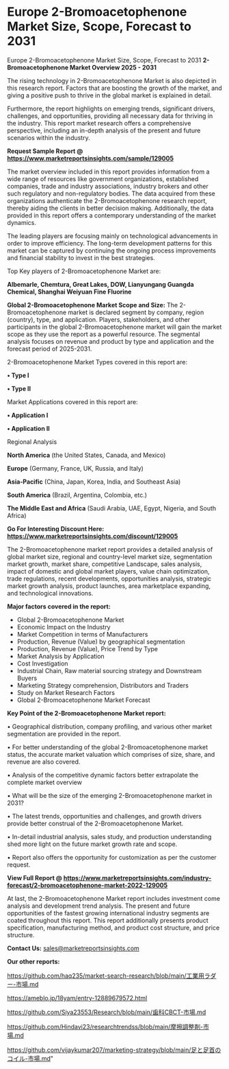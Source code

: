 # Europe 2-Bromoacetophenone Market Size, Scope, Forecast to 2031
 Europe 2-Bromoacetophenone Market Size, Scope, Forecast to 2031
<Strong> 2-Bromoacetophenone Market Overview 2025 - 2031</strong>

The rising technology in 2-Bromoacetophenone Market is also depicted in this research report. Factors that are boosting the growth of the market, and giving a positive push to thrive in the global market is explained in detail.

Furthermore, the report highlights on emerging trends, significant drivers, challenges, and opportunities, providing all necessary data for thriving in the industry. This report market research offers a comprehensive perspective, including an in-depth analysis of the present and future scenarios within the industry.

<strong>Request Sample Report @ <a href=https://www.marketreportsinsights.com/sample/129005>https://www.marketreportsinsights.com/sample/129005</a></strong>

The market overview included in this report provides information from a wide range of resources like government organizations, established companies, trade and industry associations, industry brokers and other such regulatory and non-regulatory bodies. The data acquired from these organizations authenticate the 2-Bromoacetophenone research report, thereby aiding the clients in better decision making. Additionally, the data provided in this report offers a contemporary understanding of the market dynamics.

The leading players are focusing mainly on technological advancements in order to improve efficiency. The long-term development patterns for this market can be captured by continuing the ongoing process improvements and financial stability to invest in the best strategies.

Top Key players of 2-Bromoacetophenone Market are:

<strong>Albemarle, Chemtura, Great Lakes, DOW, Lianyungang Guangda Chemical, Shanghai Weiyuan Fine Fluorine</strong>

<strong><b>Global 2-Bromoacetophenone Market Scope and Size:</b></strong>
The 2-Bromoacetophenone market is declared segment by company, region (country), type, and application. Players, stakeholders, and other participants in the global 2-Bromoacetophenone market will gain the market scope as they use the report as a powerful resource. The segmental analysis focuses on revenue and product by type and application and the forecast period of 2025-2031.

2-Bromoacetophenone Market Types covered in this report are:

<strong>• Type I

• Type II</strong>

Market Applications covered in this report are:

<strong>• Application I

• Application II</strong> 

Regional Analysis

<strong>North America</strong> (the United States, Canada, and Mexico)

<strong>Europe</strong> (Germany, France, UK, Russia, and Italy)

<strong>Asia-Pacific</strong> (China, Japan, Korea, India, and Southeast Asia)

<strong>South America</strong> (Brazil, Argentina, Colombia, etc.)

<strong>The Middle East and Africa</strong> (Saudi Arabia, UAE, Egypt, Nigeria, and South Africa)

<strong>Go For Interesting Discount Here: <a href=https://www.marketreportsinsights.com/discount/129005>https://www.marketreportsinsights.com/discount/129005</a></strong>

The 2-Bromoacetophenone market report provides a detailed analysis of global market size, regional and country-level market size, segmentation market growth, market share, competitive Landscape, sales analysis, impact of domestic and global market players, value chain optimization, trade regulations, recent developments, opportunities analysis, strategic market growth analysis, product launches, area marketplace expanding, and technological innovations.

<strong><b>Major factors covered in the report:</b></strong>
<ul>
  <li>Global 2-Bromoacetophenone Market </li>
  <li>Economic Impact on the Industry</li>
  <li>Market Competition in terms of Manufacturers</li>
  <li>Production, Revenue (Value) by geographical segmentation</li>
  <li>Production, Revenue (Value), Price Trend by Type</li>
  <li>Market Analysis by Application</li>
  <li>Cost Investigation</li>
  <li>Industrial Chain, Raw material sourcing strategy and Downstream Buyers</li>
  <li>Marketing Strategy comprehension, Distributors and Traders</li>
  <li>Study on Market Research Factors</li>
  <li>Global 2-Bromoacetophenone Market Forecast</li>
</ul>

<strong><b>Key Point of the 2-Bromoacetophenone Market report:</b></strong>

• Geographical distribution, company profiling, and various other market segmentation are provided in the report.

• For better understanding of the global 2-Bromoacetophenone market status, the accurate market valuation which comprises of size, share, and revenue are also covered.

• Analysis of the competitive dynamic factors better extrapolate the complete market overview

• What will be the size of the emerging 2-Bromoacetophenone market in 2031?

• The latest trends, opportunities and challenges, and growth drivers provide better construal of the 2-Bromoacetophenone Market.

• In-detail industrial analysis, sales study, and production understanding shed more light on the future market growth rate and scope.

• Report also offers the opportunity for customization as per the customer request.

<strong><b>View Full Report @ <a href=https://www.marketreportsinsights.com/industry-forecast/2-bromoacetophenone-market-2022-129005>https://www.marketreportsinsights.com/industry-forecast/2-bromoacetophenone-market-2022-129005</a></b></strong>


At last, the 2-Bromoacetophenone Market report includes investment come analysis and development trend analysis. The present and future opportunities of the fastest growing international industry segments are coated throughout this report. This report additionally presents product specification, manufacturing method, and product cost structure, and price structure.

<strong>Contact Us:</strong>
sales@marketreportsinsights.com

<strong>Our other reports:</strong>

<a href=https://github.com/haq235/market-search-research/blob/main/工業用ラダー-市場.md>https://github.com/haq235/market-search-research/blob/main/工業用ラダー-市場.md</a>

<a href=https://ameblo.jp/18yam/entry-12889679572.html>https://ameblo.jp/18yam/entry-12889679572.html</a>

<a href=https://github.com/Siya23553/Research/blob/main/歯科CBCT-市場.md>https://github.com/Siya23553/Research/blob/main/歯科CBCT-市場.md</a>

<a href=https://github.com/Hindavi23/researchtrendss/blob/main/摩擦調整剤-市場.md>https://github.com/Hindavi23/researchtrendss/blob/main/摩擦調整剤-市場.md</a>

<a href=https://github.com/vijaykumar207/marketing-strategy/blob/main/足と足首のコイル-市場.md>https://github.com/vijaykumar207/marketing-strategy/blob/main/足と足首のコイル-市場.md</a>"
